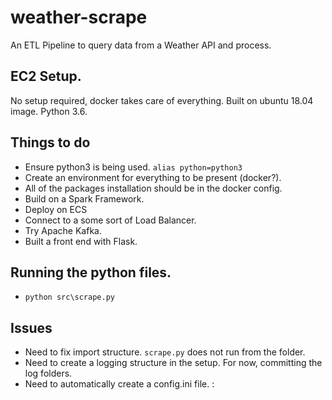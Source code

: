 # weather-scrape
An ETL Pipeline to query data from a Weather API and process.

## EC2 Setup.

No setup required, docker takes care of everything.
Built on ubuntu 18.04 image. Python 3.6.

## Things to do

- Ensure python3 is being used. ```alias python=python3```
- Create an environment for everything to be present (docker?). 
- All of the packages installation should be in the docker config.
- Build on a Spark Framework.
- Deploy on ECS
- Connect to a some sort of Load Balancer.
- Try Apache Kafka.
- Built a front end with Flask.

## Running the python files.

- ```python src\scrape.py```

## Issues

- Need to fix import structure. ```scrape.py``` does not run from the folder.
- Need to create a logging structure in the setup. For now, committing the log folders.
- Need to automatically create a config.ini file. :
